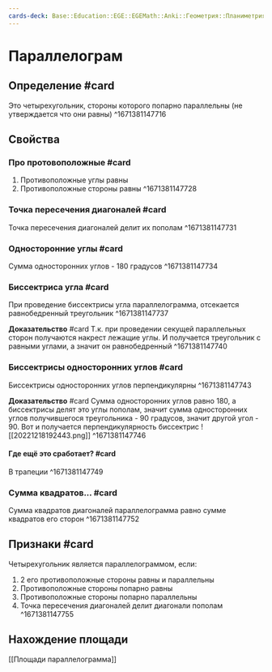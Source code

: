 ```yaml
---
cards-deck: Base::Education::EGE::EGEMath::Anki::Геометрия::Планиметрия::Четырехугольники
---
```


# Параллелограм

## Определение #card 
Это четырехугольник, стороны которого попарно параллельны (не утверждается что они равны)
^1671381147716

## Свойства 

### Про протовоположные #card 
1. Противоположные углы равны 
2. Противоположные стороны равны 
^1671381147728

### Точка пересечения диагоналей #card 
Точка пересечения диагоналей делит их пополам
^1671381147731

### Односторонние углы #card 
Сумма односторонних углов - 180 градусов
^1671381147734

### Биссектриса угла #card 
При проведение биссектрисы угла параллелограмма, отсекается равнобедренный треугольник 
^1671381147737

**Доказательство** #card 
Т.к. при проведении секущей параллельных сторон получаются накрест лежащие углы. И получается треугольник с равными углами, а значит он равнобедренный 
^1671381147740

### Биссектрисы односторонних углов #card 
Биссектрисы односторонних углов перпендикулярны 
^1671381147743

**Доказательство** #card
Сумма односторонних углов равно 180, а биссектрисы делят это углы пополам, значит сумма односторонних углов получившегося треугольника - 90 градусов, значит другой угол - 90. Вот и получается перпендикулярность биссектрис 
![[20221218192443.png]]
^1671381147746

#### Где ещё это сработает? #card 
В трапеции
^1671381147749

### Сумма квадратов... #card 
Сумма квадратов диагоналей параллелограмма равно сумме квадратов его сторон
^1671381147752

## Признаки #card 
Четырехугольник является параллелограммом, если:
1. 2 его противоположные стороны равны и параллельны 
2. Противоположные стороны попарно равны 
3. Противоположные стороны попарно параллельны 
4. Точка пересечения диагоналей делит диагонали пополам 
^1671381147755

## Нахождение площади
[[Площади параллелограмма]]
